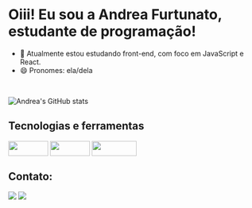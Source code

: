 # Oiii! Eu sou a Andrea Furtunato, estudante de programação!

- 🌱 Atualmente estou estudando front-end, com foco em JavaScript e React.
- 😄 Pronomes: ela/dela

<div>
</div>



<div style="display: inline_block"><br>

  ![Andrea's GitHub stats](https://github-readme-stats.vercel.app/api?username=andreafdev&show_icons=true&theme=transparent) 

  <h2> Tecnologias e ferramentas </h2>
    <img align="center" alt="" height="30" width="80" src="https://img.shields.io/badge/HTML5-E34F26?style=for-the-badge&logo=html5&logoColor=white">
    <img align="center" alt="" height="30" width="80" src="https://img.shields.io/badge/CSS3-1572B6?style=for-the-badge&logo=css3&logoColor=white">
    <img align="center" alt="" height="30" width="90" src="https://img.shields.io/badge/JavaScript-323330?style=for-the-badge&logo=javascript&logoColor=F7DF1E">
    <img align="center" alt="" src="https://img.shields.io/badge/Java-ED8B00?style=for-the-badge&logo=openjdk&logoColor=white">
    <img align="center" alt="" src="https://img.shields.io/badge/Spring-6DB33F?style=for-the-badge&logo=spring&logoColor=white">
    <img align="center" alt="" src="https://img.shields.io/badge/MySQL-00000F?style=for-the-badge&logo=mysql&logoColor=white"> 
   
</div>
  <h2> Contato:  </h2>
  <a href = "mailto:andreafps.dev@gmail.com"><img src="https://img.shields.io/badge/-Gmail-%23333?style=for-the-badge&logo=gmail&logoColor=white" target="_blank"></a>
  <a href="https://www.linkedin.com/in/andreafurtunato/" target="_blank"><img src="https://img.shields.io/badge/-LinkedIn-%230077B5?style=for-the-badge&logo=linkedin&logoColor=white" target="_blank"></a> 
  
  
</div>
